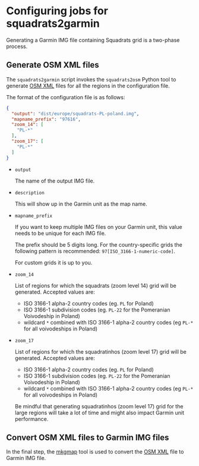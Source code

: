 # Configuring jobs for squadrats2garmin

Generating a Garmin IMG file containing Squadrats grid is a two-phase process.

## Generate OSM XML files
The `squadrats2garmin` script invokes the `squadrats2osm` Python tool to generate [OSM XML](https://wiki.openstreetmap.org/wiki/OSM_XML) files for all the regions in the configuration file.

The format of the configuration file is as follows:

```json
{
  "output": "dist/europe/squadrats-PL-poland.img",
  "mapname_prefix": "97616",
  "zoom_14": [
    "PL-*"
  ],
  "zoom_17": [
    "PL-*"
  ]
}
```

* `output`

    The name of the output IMG file.

* `description`

    This will show up in the Garmin unit as the map name.

* `mapname_prefix`

    If you want to keep multiple IMG files on your Garmin unit, this value needs to be unique for each IMG file.

    The prefix should be 5 digits long. For the country-specific grids the following pattern is recommended: `97[ISO_3166-1-numeric-code]`.

    For custom grids it is up to you.

* `zoom_14`

    List of regions for which the squadrats (zoom level 14) grid will be generated. Accepted values are:

    * ISO 3166-1 alpha-2 country codes (eg. `PL` for Poland)
    * ISO 3166-1 subdivision codes (eg. `PL-22` for the Pomeranian Voivodeship in Poland)
    * wildcard `*` combined with ISO 3166-1 alpha-2 country codes (eg `PL-*` for all voivodeships in Poland)

* `zoom_17`

    List of regions for which the squadratinhos (zoom level 17) grid will be generated. Accepted values are:

    * ISO 3166-1 alpha-2 country codes (eg. `PL` for Poland)
    * ISO 3166-1 subdivision codes (eg. `PL-22` for the Pomeranian Voivodeship in Poland)
    * wildcard `*` combined with ISO 3166-1 alpha-2 country codes (eg `PL-*` for all voivodeships in Poland)

    Be mindful that generating squadratinhos (zoom level 17) grid for the large regions will take a lot of time and might also impact Garmin unit performance.

## Convert OSM XML files to Garmin IMG files
In the final step, the [mkgmap](https://www.mkgmap.org.uk/) tool is used to convert the [OSM XML](https://wiki.openstreetmap.org/wiki/OSM_XML) file to Garmin IMG file.